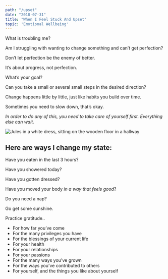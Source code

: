 ```yaml
---
path: "/upset"
date: "2018-07-31"
title: "When I Feel Stuck And Upset"
topic: 'Emotional Wellbeing'
---
```


What is troubling me?

Am I struggling with wanting to change something and can’t get perfection?

Don’t let perfection be the enemy of better.

It’s about progress, not perfection.

What’s your goal?

Can you take a small or several small steps in the desired direction?

Change happens little by little, just like habits you build over time.

Sometimes you need to slow down, that’s okay.

_In order to do any of this, you need to take care of yourself first.  Everything else can wait._

![Jules in a white dress, sitting on the wooden floor in a hallway](IMG_2194.jpg)


## Here are ways I change my state:
Have you eaten in the last 3 hours?

Have you showered today?

Have you gotten dressed?

Have you moved your body _in a way that feels good_?

Do you need a nap?

Go get some sunshine.

Practice gratitude..
  - For how far you’ve come
  - For the many privileges you have
  - For the blessings of your current life
  - For your health
  - For your relationships
  - For your passions
  - For the many ways you’ve grown
  - For the ways you’ve contributed to others
  - For yourself, and the things you like about yourself

